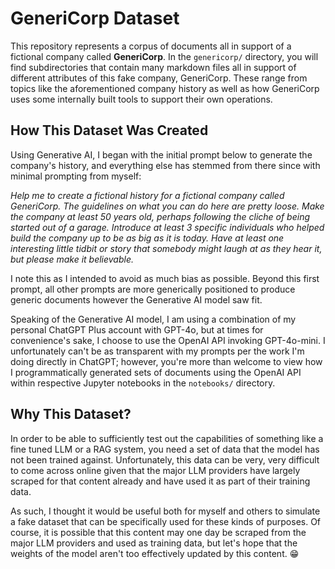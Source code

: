 # GeneriCorp Dataset
This repository represents a corpus of documents all in support of a fictional company called **GeneriCorp**. In the `genericorp/` directory, you will find subdirectories that contain many markdown files all in support of different attributes of this fake company, GeneriCorp. These range from topics like the aforementioned company history as well as how GeneriCorp uses some internally built tools to support their own operations.

## How This Dataset Was Created
Using Generative AI, I began with the initial prompt below to generate the company's history, and everything else has stemmed from there since with minimal prompting from myself:

*Help me to create a fictional history for a fictional company called GeneriCorp. The guidelines on what you can do here are pretty loose. Make the company at least 50 years old, perhaps following the cliche of being started out of a garage. Introduce at least 3 specific individuals who helped build the company up to be as big as it is today. Have at least one interesting little tidbit or story that somebody might laugh at as they hear it, but please make it believable.*

I note this as I intended to avoid as much bias as possible. Beyond this first prompt, all other prompts are more generically positioned to produce generic documents however the Generative AI model saw fit.

Speaking of the Generative AI model, I am using a combination of my personal ChatGPT Plus account with GPT-4o, but at times for convenience's sake, I choose to use the OpenAI API invoking GPT-4o-mini. I unfortunately can't be as transparent with my prompts per the work I'm doing directly in ChatGPT; however, you're more than welcome to view how I programmatically generated sets of documents using the OpenAI API within respective Jupyter notebooks in the `notebooks/` directory.

## Why This Dataset?
In order to be able to sufficiently test out the capabilities of something like a fine tuned LLM or a RAG system, you need a set of data that the model has not been trained against. Unfortunately, this data can be very, very difficult to come across online given that the major LLM providers have largely scraped for that content already and have used it as part of their training data.

As such, I thought it would be useful both for myself and others to simulate a fake dataset that can be specifically used for these kinds of purposes. Of course, it is possible that this content may one day be scraped from the major LLM providers and used as training data, but let's hope that the weights of the model aren't too effectively updated by this content. 😁